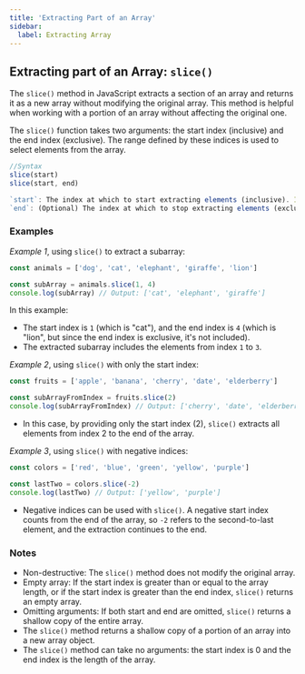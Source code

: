 ```yaml
---
title: 'Extracting Part of an Array'
sidebar:
  label: Extracting Array
---
```


## Extracting part of an Array: `slice()`

The `slice()` method in JavaScript extracts a section of an array and returns it as a new array without modifying the original array. This method is helpful when working with a portion of an array without affecting the original one.

The `slice()` function takes two arguments: the start index (inclusive) and the end index (exclusive). The range defined by these indices is used to select elements from the array.

```js
//Syntax
slice(start)
slice(start, end)

`start`: The index at which to start extracting elements (inclusive). If not provided, `slice()` starts from index `0`.
`end`: (Optional) The index at which to stop extracting elements (exclusive). If not provided, `slice()` extracts up to the end of the array.
```

### Examples

_Example 1_, using `slice()` to extract a subarray:

```js
const animals = ['dog', 'cat', 'elephant', 'giraffe', 'lion']

const subArray = animals.slice(1, 4)
console.log(subArray) // Output: ['cat', 'elephant', 'giraffe']
```

In this example:

- The start index is `1` (which is "cat"), and the end index is `4` (which is "lion", but since the end index is exclusive, it's not included).
- The extracted subarray includes the elements from index `1` to `3`.

_Example 2_, using `slice()` with only the start index:

```js
const fruits = ['apple', 'banana', 'cherry', 'date', 'elderberry']

const subArrayFromIndex = fruits.slice(2)
console.log(subArrayFromIndex) // Output: ['cherry', 'date', 'elderberry']
```

- In this case, by providing only the start index (2), `slice()` extracts all elements from index 2 to the end of the array.

_Example 3_, using `slice()` with negative indices:

```js
const colors = ['red', 'blue', 'green', 'yellow', 'purple']

const lastTwo = colors.slice(-2)
console.log(lastTwo) // Output: ['yellow', 'purple']
```

- Negative indices can be used with `slice()`. A negative start index counts from the end of the array, so `-2` refers to the second-to-last element, and the extraction continues to the end.

### Notes

- Non-destructive: The `slice()` method does not modify the original array.
- Empty array: If the start index is greater than or equal to the array length, or if the start index is greater than the end index, `slice()` returns an empty array.
- Omitting arguments: If both start and end are omitted, `slice()` returns a shallow copy of the entire array.
- The `slice()` method returns a shallow copy of a portion of an array into a new array object.
- The `slice()` method can take no arguments: the start index is 0 and the end index is the length of the array.
